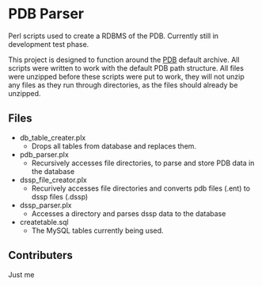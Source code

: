 # PDB Parser
Perl scripts used to create a RDBMS of the PDB.  Currently still in development test phase.

This project is designed to function around the [PDB](http://www.wwpdb.org/download/downloads) default archive.
All scripts were written to work with the default PDB path structure. All files were unzipped before these scripts were put to work,
they will not unzip any files as they run through directories, as the files should already be unzipped.


## Files
- db_table_creater.plx
  - Drops all tables from database and replaces them. 
- pdb_parser.plx
  - Recursively accesses file directories, to parse and store PDB data in the database
- dssp_file_creator.plx
  - Recurively accesses file directories and converts pdb files (.ent) to dssp files (.dssp)
- dssp_parser.plx
  - Accesses a directory and parses dssp data to the database
- createtable.sql
  - The MySQL tables currently being used.

## Contributers
Just me
